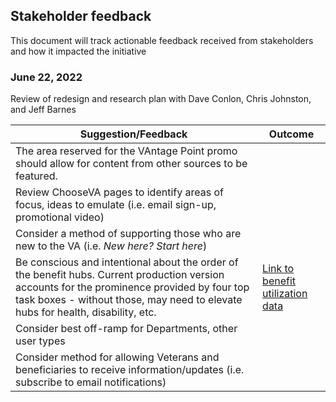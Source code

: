 ## Stakeholder feedback

This document will track actionable feedback received from stakeholders and how it impacted the initiative

### June 22, 2022
Review of redesign and research plan with Dave Conlon, Chris Johnston, and Jeff Barnes

| Suggestion/Feedback | Outcome |
|---	|	---
| The area reserved for the VAntage Point promo should allow for content from other sources to be featured. | |
| Review ChooseVA pages to identify areas of focus, ideas to emulate (i.e. email sign-up, promotional video) | |
| Consider a method of supporting those who are new to the VA (i.e. _New here? Start here_) | |
| Be conscious and intentional about the order of the benefit hubs. Current production version accounts for the prominence provided by four top task boxes - without those, may need to elevate hubs for health, disability, etc. | [Link to benefit utilization data](https://github.com/department-of-veterans-affairs/va.gov-team/blob/master/products/public-websites/home-page/benefit-utilization-data.md) |
| Consider best off-ramp for Departments, other user types | |
| Consider method for allowing Veterans and beneficiaries to receive information/updates (i.e. subscribe to email notifications) | |
